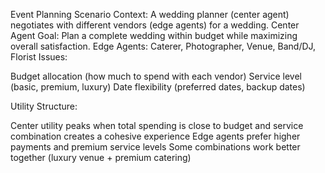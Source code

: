 Event Planning Scenario
Context: A wedding planner (center agent) negotiates with different vendors (edge agents) for a wedding.
Center Agent Goal: Plan a complete wedding within budget while maximizing overall satisfaction.
Edge Agents: Caterer, Photographer, Venue, Band/DJ, Florist
Issues:

Budget allocation (how much to spend with each vendor)
Service level (basic, premium, luxury)
Date flexibility (preferred dates, backup dates)

Utility Structure:

Center utility peaks when total spending is close to budget and service combination creates a cohesive experience
Edge agents prefer higher payments and premium service levels
Some combinations work better together (luxury venue + premium catering)